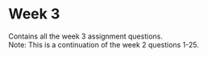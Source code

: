 # Week 3
Contains all the week 3 assignment questions.  
Note: This is a continuation of the week 2 questions 1-25.
